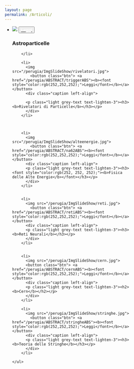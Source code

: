 ```yaml
---
layout: page
permalink: /Articoli/
---
```

<meta name="viewport" content="width=device-width, initial-scale=1">
<style>
.container {
  position: relative;
  width: 100%;
  max-width: 400px;
}

.container img {
  width: 100%;
  height: auto;
}

.container .btn {
  position: absolute;
  top: 50%;
  left: 50%;
  transform: translate(-50%, -50%);
  -ms-transform: translate(-50%, -50%);
  background-color: #0FF5D9;
  color: white;
  font-size: 12px;
  padding: 4px 15px;
  border: none;
  cursor: pointer;
  border-radius: 5px;
  text-align: center;
}

.container .btn:hover {
  background-color: blue;
}
</style>

<div class="container">
<div class="section">
  <div class="slider" id="foto">
    <ul class="slides">
        <li>
          <img src="/perugia/ImmaginiAbstract/ams02ABS.png">
          <button class="btn"> <a href="/perugia/ABSTRACT/amsABS"><b><font style="color:rgb(252,252,252);">Leggi</font></b></a></button>
          <div class="caption left-align">
          <p class="light grey-text text-lighten-3"><h3><b>Astroparticelle</b></h3></p>
          </div>

        </li>

        <li>
          <img src="/perugia/ImgSlideShow/rivelatori.jpg">
            <button class="btn"> <a href="/perugia/ABSTRACT/triggerABS"><b><font style="color:rgb(252,252,252);">Leggi</font></b></a></button>
          <div class="caption left-align">

          <p class="light grey-text text-lighten-3"><h3><b>Rivelatori di Particelle</b></h3></p>
          </div>
        </li>



        <li>
          <img src="/perugia/ImgSlideShow/alteenergie.jpg">
            <button class="btn"> <a href="/perugia/ABSTRACT/na62ABS"><b><font style="color:rgb(252,252,252);">Leggi</font></b></a></button>
          <div class="caption left-align">
          <p class="light grey-text text-lighten-3"><h3><font style="color:rgb(252, 252, 252);"><b>Fisica delle Alte Energie</b></font></h3></p>
          </div>
        </li>


        <li>
          <img src="/perugia/ImgSlideShow/reti.jpg">
            <button class="btn"> <a href="/perugia/ABSTRACT/retiABS"><b><font style="color:rgb(252,252,252);">Leggi</font></b></a></button>
          <div class="caption left-align">
          <p class="light grey-text text-lighten-3"><h3><b>Reti Neurali</b></h3></p>
          </div>
        </li>


        <li>
          <img src="/perugia/ImgSlideShow/cern.jpg">
          <button class="btn"> <a href="/perugia/ABSTRACT/cernABS"><b><font style="color:rgb(252,252,252);">Leggi</font></b></a></button>
          <div class="caption left-align">
          <p class="light grey-text text-lighten-3"><h2><b>Cern</b></h2></p>
          </div>
        </li>

        <li>
          <img src="/perugia/ImgSlideShow/stringhe.jpg">
            <button class="btn"> <a href="/perugia/ABSTRACT/stringheABS"><b><font style="color:rgb(252,252,252);">Leggi</font></b></a></button>
          <div class="caption left-align">
          <p class="light grey-text text-lighten-3"><h3><b>Teoria delle Stringhe</b></h3></p>
          </div>
        </li>

    </ul>
  </div>
  </div>
</div>
